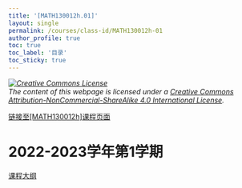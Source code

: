 ```yaml
---
title: '[MATH130012h.01]'
layout: single
permalink: /courses/class-id/MATH130012h-01
author_profile: true
toc: true
toc_label: '目录'
toc_sticky: true
---
```


<div class='notice--warning'>
<p><i><a rel='license' href='http://creativecommons.org/licenses/by-nc-sa/4.0/'><img alt='Creative Commons License' style='border-width:0' src='https://i.creativecommons.org/l/by-nc-sa/4.0/88x31.png' /></a><br /> The content of this webpage is licensed under a <a rel='license' href='http://creativecommons.org/licenses/by-nc-sa/4.0/'>Creative Commons Attribution-NonCommercial-ShareAlike 4.0 International License</a>.</i></p>
</div>

<a href='https://fdu-math.github.io/courses/MATH130012h'>链接至[MATH130012h]课程页面<a>

# 2022-2023学年第1学期

<a href='https://fdu-math.github.io/assets/docs/courses/MATH130012h.01-2022-2023-1 (Encrypted).pdf'>课程大纲</a>